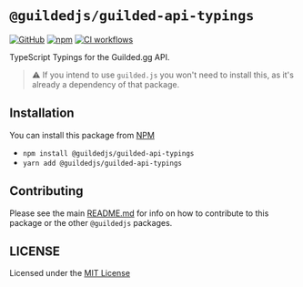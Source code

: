 # `@guildedjs/guilded-api-typings`

[![GitHub](https://img.shields.io/badge/License-MIT-yellow.svg)](https://github.com/guildedjs/guilded.js/blob/main/LICENSE)
[![npm](https://img.shields.io/npm/v/@guildedjs/guilded-api-typings?color=crimson&logo=npm)](https://www.npmjs.com/package/@guildedjs/guilded-api-typings)
[![CI workflows](https://github.com/guildedjs/guilded.js/actions/workflows/ci.yml/badge.svg)](https://github.com/guildedjs/guilded.js/actions/workflows/ci.yml)

TypeScript Typings for the Guilded.gg API.

> ⚠️ If you intend to use `guilded.js` you won't need to install this, as it's already a dependency of that package.

## Installation

You can install this package from [NPM](https://www.npmjs.com/package/@guildedjs/guilded-api-typings)

-   `npm install @guildedjs/guilded-api-typings`
-   `yarn add @guildedjs/guilded-api-typings`

## Contributing

Please see the main [README.md](https://github.com/guildedjs/guilded.js) for info on how to contribute to this package or the other `@guildedjs` packages.

## LICENSE

Licensed under the [MIT License](https://github.com/guildedjs/guilded.js/blob/main/LICENSE)
